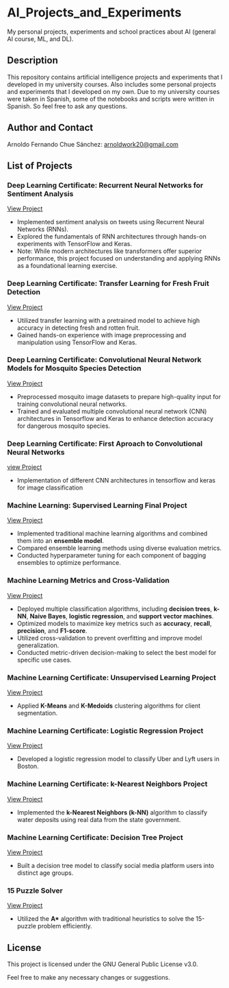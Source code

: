 # AI_Projects_and_Experiments
My personal projects, experiments and school practices about AI (general AI course, ML, and DL).

## Description
This repository contains artificial intelligence projects and experiments that I developed in my university courses. Also includes some personal projects and experiments that I developed on my own. Due to my university courses were taken in Spanish, some of the notebooks and scripts were written in Spanish. So feel free to ask any questions.

## Author and Contact
Arnoldo Fernando Chue Sánchez: arnoldwork20@gmail.com

## List of Projects  

### Deep Learning Certificate: Recurrent Neural Networks for Sentiment Analysis
[View Project](DL_Certification/DL_RNN_sentiment_analysis/Tarea4_Arnoldo.ipynb)
- Implemented sentiment analysis on tweets using Recurrent Neural Networks (RNNs).
- Explored the fundamentals of RNN architectures through hands-on experiments with TensorFlow and Keras.
- Note: While modern architectures like transformers offer superior performance, this project focused on understanding and applying RNNs as a foundational learning exercise.

### Deep Learning Certificate: Transfer Learning for Fresh Fruit Detection
[View Project](DL_Certification/DL_transfer_learning_fruit/Tarea3_Arnoldo.ipynb)
- Utilized transfer learning with a pretrained model to achieve high accuracy in detecting fresh and rotten fruit.
- Gained hands-on experience with image preprocessing and manipulation using TensorFlow and Keras.

### Deep Learning Certificate: Convolutional Neural Network Models for Mosquito Species Detection
[View Project](DL_Certification/DL_mosquito/Tarea2_Arnoldo.ipynb)
- Preprocessed mosquito image datasets to prepare high-quality input for training convolutional neural networks.
- Trained and evaluated multiple convolutional neural network (CNN) architectures in Tensorflow and Keras to enhance detection accuracy for dangerous mosquito species.

### Deep Learning Certificate: First Aproach to Convolutional Neural Networks
[view Project](DL_Certification/DL_CNN_first_approach/Tarea1_Arnoldo.ipynb)
- Implementation of different CNN architectures in tensorflow and keras for image classification

### Machine Learning: Supervised Learning Final Project  
[View Project](ML_Supervised_Learning_ML_Class_Project)  
- Implemented traditional machine learning algorithms and combined them into an **ensemble model**.  
- Compared ensemble learning methods using diverse evaluation metrics.  
- Conducted hyperparameter tuning for each component of bagging ensembles to optimize performance.  

### Machine Learning Metrics and Cross-Validation  
[View Project](ML_Metrics_And_Cross_Validation/Proyecto.ipynb)  
- Deployed multiple classification algorithms, including **decision trees**, **k-NN**, **Naive Bayes**, **logistic regression**, and **support vector machines**.  
- Optimized models to maximize key metrics such as **accuracy**, **recall**, **precision**, and **F1-score**.  
- Utilized cross-validation to prevent overfitting and improve model generalization.  
- Conducted metric-driven decision-making to select the best model for specific use cases.  

### Machine Learning Certificate: Unsupervised Learning Project  
[View Project](ML_Certification/ML_Certificate_Practice_KMeans_KMedoids/Tarea4_ArnoldoFernandoChueSánchez.ipynb)  
- Applied **K-Means** and **K-Medoids** clustering algorithms for client segmentation.  

### Machine Learning Certificate: Logistic Regression Project  
[View Project](ML_Certification/ML_Certificate_Practice_Logistic_Regresion)  
- Developed a logistic regression model to classify Uber and Lyft users in Boston.  

### Machine Learning Certificate: k-Nearest Neighbors Project  
[View Project](ML_Certification/ML_Certificate_Practice_KNN/Tarea3_ArnoldoFernandoChueSánchez.ipynb)  
- Implemented the **k-Nearest Neighbors (k-NN)** algorithm to classify water deposits using real data from the state government.  

### Machine Learning Certificate: Decision Tree Project  
[View Project](ML_Certification/ML_Certificate_Practice_Decision_Tree_Clasification/Tarea1_ArnoldoFernandoChueSánchez.ipynb)  
- Built a decision tree model to classify social media platform users into distinct age groups.  

### 15 Puzzle Solver  
[View Project](15_puzzle/15_puzzle_classic.ipynb)  
- Utilized the **A\*** algorithm with traditional heuristics to solve the 15-puzzle problem efficiently.  


## License
This project is licensed under the GNU General Public License v3.0.

Feel free to make any necessary changes or suggestions.